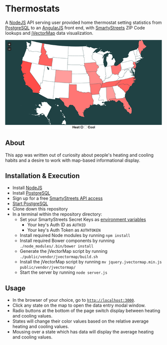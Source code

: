 # Thermostats
A [NodeJS](https://nodejs.org/) API serving user provided home thermostat setting statistics from [PostgreSQL](https://www.postgresql.org/) to an [AngularJS](https://angularjs.org/) front end, with [SmartyStreets](https://smartystreets.com/) ZIP Code lookups and [jVectorMap](http://jvectormap.com/) data visualization.

![thermostats screenshot](https://raw.githubusercontent.com/NewEvolution/thermostats/master/thermostats_screenshot.png)

## About
This app was written out of curiosity about people's heating and cooling habits and a desire to work with map-based informational display.

## Installation & Execution
- Install [NodeJS](https://nodejs.org)
- Install [PostgreSQL](https://www.postgresql.org/download/)
- Sign up for a free [SmartyStreets API access](https://smartystreets.com/signup)
- [Start PostgreSQL](https://www.postgresql.org/docs/9.1/static/server-start.html)
- Clone down this repository
- In a terminal within the repository directory:
  - Set your SmartyStreets Secret Keys as [environment variables](https://www.google.com/search?q=setting+environment+variables)
    - Your key's Auth ID as `AUTHID`
    - Your key's Auth Token as `AUTHTOKEN`
  - Install required Node modules by running `npm install`
  - Install required Bower components by running `./node_modules/.bin/bower install`
  - Generate the jVectorMap script by running `./public/vendor/jvectormap/build.sh`
  - Install the jVectorMap script by running `mv jquery.jvectormap.min.js public/vendor/jvectormap/`
  - Start the server by running `node server.js`

## Usage
- In the browser of your choice, go to [`http://localhost:3000`](http://localhost:3000).
- Click any state on the map to open the data entry modal window.
- Radio buttons at the bottom of the page switch display between heating and cooling values.
- States will change their color values based on the relative average heating and cooling values.
- Mousing over a state which has data will display the average heating and cooling values.

